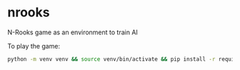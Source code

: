 # nrooks
N-Rooks game as an environment to train AI

To play the game:
```bash
python -m venv venv && source venv/bin/activate && pip install -r requirements.txt && python t.py
```
